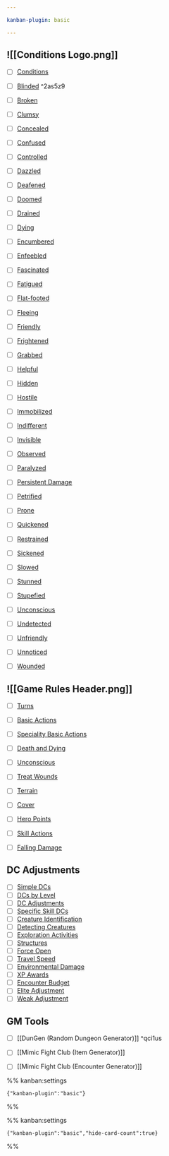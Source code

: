 ```yaml
---

kanban-plugin: basic

---
```


## ![[Conditions Logo.png]]

- [ ] [Conditions](../rules/conditions.md)
- [ ] [Blinded](../rules/conditions.md#Blinded) ^2as5z9
- [ ] [Broken](../rules/conditions.md#Broken)
- [ ] [Clumsy](../rules/conditions.md#Clumsy)
- [ ] [Concealed](../rules/conditions.md#Concealed)
- [ ] [Confused](../rules/conditions.md#Confused)
- [ ] [Controlled](../rules/conditions.md#Controlled)
- [ ] [Dazzled](../rules/conditions.md#Dazzled)
- [ ] [Deafened](../rules/conditions.md#Deafened)
- [ ] [Doomed](../rules/conditions.md#Doomed)
- [ ] [Drained](../rules/conditions.md#Drained)
- [ ] [Dying](../rules/conditions.md#Dying)
- [ ] [Encumbered](../rules/conditions.md#Encumbered)
- [ ] [Enfeebled](../rules/conditions.md#Enfeebled)
- [ ] [Fascinated](../rules/conditions.md#Fascinated)
- [ ] [Fatigued](../rules/conditions.md#Fatigued)
- [ ] [Flat-footed](../rules/conditions.md#Flat-footed)
- [ ] [Fleeing](../rules/conditions.md#Fleeing)
- [ ] [Friendly](../rules/conditions.md#Friendly)
- [ ] [Frightened](../rules/conditions.md#Frightened)
- [ ] [Grabbed](../rules/conditions.md#Grabbed)
- [ ] [Helpful](../rules/conditions.md#Helpful)
- [ ] [Hidden](../rules/conditions.md#Hidden)
- [ ] [Hostile](../rules/conditions.md#Hostile)
- [ ] [Immobilized](../rules/conditions.md#Immobilized)
- [ ] [Indifferent](../rules/conditions.md#Indifferent)
- [ ] [Invisible](../rules/conditions.md#Invisible)
- [ ] [Observed](../rules/conditions.md#Observed)
- [ ] [Paralyzed](../rules/conditions.md#Paralyzed)
- [ ] [Persistent Damage](../rules/conditions.md#Persistent%20Damage)
- [ ] [Petrified](../rules/conditions.md#Petrified)
- [ ] [Prone](../rules/conditions.md#Prone)
- [ ] [Quickened](../rules/conditions.md#Quickened)
- [ ] [Restrained](../rules/conditions.md#Restrained)
- [ ] [Sickened](../rules/conditions.md#Sickened)
- [ ] [Slowed](../rules/conditions.md#Slowed)
- [ ] [Stunned](../rules/conditions.md#Stunned)
- [ ] [Stupefied](../rules/conditions.md#Stupefied)
- [ ] [Unconscious](../rules/conditions.md#Unconscious)
- [ ] [Undetected](../rules/conditions.md#Undetected)
- [ ] [Unfriendly](../rules/conditions.md#Unfriendly)
- [ ] [Unnoticed](../rules/conditions.md#Unnoticed)
- [ ] [Wounded](../rules/conditions.md#Wounded)


## ![[Game Rules Header.png]]

- [ ] [Turns](rules-reference.md#Turns)
- [ ] [Basic Actions](rules-reference.md#Basic%20Actions)
- [ ] [Speciality Basic Actions](rules-reference.md#Speciality%20Basic%20Actions)
- [ ] [Death and Dying](rules-reference.md#Death%20and%20Dying)
- [ ] [Unconscious](rules-reference.md#Unconscious)
- [ ] [Treat Wounds](rules-reference.md#Treat%20Wounds)
- [ ] [Terrain](rules-reference.md#Terrain)
- [ ] [Cover](rules-reference.md#Cover)
- [ ] [Hero Points](rules-reference.md#Hero%20Points)
- [ ] [Skill Actions](rules-reference.md#Skill%20Actions)
- [ ] [Falling Damage](rules-reference.md#Falling%20Damage)


## DC Adjustments

- [ ] [Simple DCs](rules-reference.md#Simple%20DCs)
- [ ] [DCs by Level](rules-reference.md#DCs%20by%20Level)
- [ ] [DC Adjustments](rules-reference.md#DC%20Adjustments)
- [ ] [Specific Skill DCs](rules-reference.md#Specific%20Skill%20DCs)
- [ ] [Creature Identification](rules-reference.md#Creature%20Identification)
- [ ] [Detecting Creatures](rules-reference.md#Detecting%20Creatures)
- [ ] [Exploration Activities](rules-reference.md#Exploration%20Activities)
- [ ] [Structures](rules-reference.md#Structures)
- [ ] [Force Open](rules-reference.md#Force%20Open)
- [ ] [Travel Speed](rules-reference.md#Travel%20Speed)
- [ ] [Environmental Damage](rules-reference.md#Environmental%20Damage)
- [ ] [XP Awards](rules-reference.md#XP%20Awards)
- [ ] [Encounter Budget](rules-reference.md#Encounter%20Budget)
- [ ] [Elite Adjustment](rules-reference.md#Elite%20Adjustment)
- [ ] [Weak Adjustment](rules-reference.md#Weak%20Adjustment)

## GM Tools

- [ ] [[DunGen (Random Dungeon Generator)]] ^qci1us
- [ ] [[Mimic Fight Club (Item Generator)]]
- [ ] [[Mimic Fight Club (Encounter Generator)]]




%% kanban:settings
```
{"kanban-plugin":"basic"}
```
%%


%% kanban:settings
```
{"kanban-plugin":"basic","hide-card-count":true}
```
%%